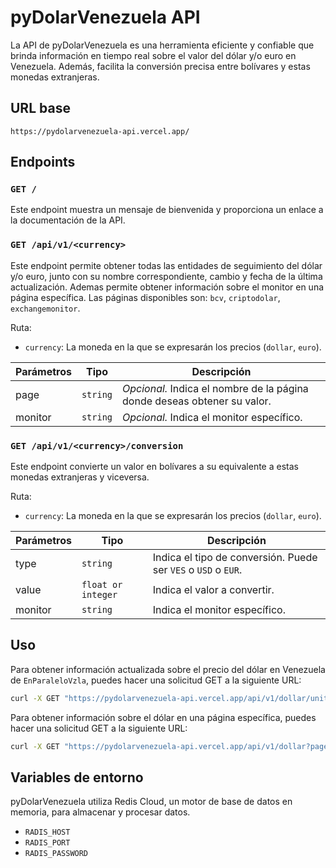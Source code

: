 # pyDolarVenezuela API

La API de pyDolarVenezuela es una herramienta eficiente y confiable que brinda información en tiempo real sobre el valor del dólar y/o euro en Venezuela. Además, facilita la conversión precisa entre bolívares y estas monedas extranjeras.

## URL base

```
https://pydolarvenezuela-api.vercel.app/
``` 

## Endpoints

### `GET /`

Este endpoint muestra un mensaje de bienvenida y proporciona un enlace a la documentación de la API.

### `GET /api/v1/<currency>`

Este endpoint permite obtener todas las entidades de seguimiento del dólar y/o euro, junto con su nombre correspondiente, cambio y fecha de la última actualización. Ademas permite obtener información sobre el monitor en una página específica. Las páginas disponibles son: `bcv`, `criptodolar`, `exchangemonitor`.

Ruta:
- `currency`: La moneda en la que se expresarán los precios (`dollar`, `euro`).

| Parámetros | Tipo | Descripción |
|------------|------|-------------|
| page       | `string` | _Opcional._ Indica el nombre de la página donde deseas obtener su valor. |
| monitor    | `string` | _Opcional._ Indica el monitor específico. |


### `GET /api/v1/<currency>/conversion`

Este endpoint convierte un valor en bolívares a su equivalente a estas monedas extranjeras y viceversa.

Ruta:
- `currency`: La moneda en la que se expresarán los precios (`dollar`, `euro`).

| Parámetros | Tipo | Descripción |
|------------|------|-------------|
| type       | `string` | Indica el tipo de conversión. Puede ser `VES` o `USD` o `EUR`. |
| value      | `float or integer` | Indica el valor a convertir. |
| monitor    | `string` | Indica el monitor específico. |

## Uso
Para obtener información actualizada sobre el precio del dólar en Venezuela de `EnParaleloVzla`, puedes hacer una solicitud GET a la siguiente URL:
```sh
curl -X GET "https://pydolarvenezuela-api.vercel.app/api/v1/dollar/unit/enparalelovzla"
```

Para obtener información sobre el dólar en una página específica, puedes hacer una solicitud GET a la siguiente URL:
```sh
curl -X GET "https://pydolarvenezuela-api.vercel.app/api/v1/dollar?page=bcv"
```

## Variables de entorno
pyDolarVenezuela utiliza Redis Cloud, un motor de base de datos en memoria, para almacenar y procesar datos. 

- `RADIS_HOST`
- `RADIS_PORT`
- `RADIS_PASSWORD`
